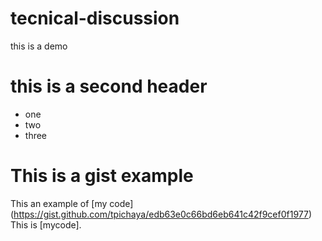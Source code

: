 # tecnical-discussion

this is a demo
# this is a second header
* one
* two
* three
# This is a gist example
This an example of [my code] (https://gist.github.com/tpichaya/edb63e0c66bd6eb641c42f9cef0f1977)
This is [mycode].
